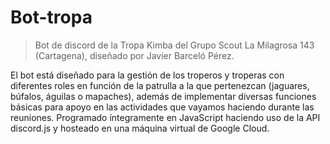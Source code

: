 # Bot-tropa
 > Bot de discord de la Tropa Kimba del Grupo Scout La Milagrosa 143 (Cartagena), diseñado por Javier Barceló Pérez.

El bot está diseñado para la gestión de los troperos y troperas con diferentes roles en función de la patrulla a la que pertenezcan (jaguares, búfalos, águilas o mapaches), además de implementar diversas funciones básicas para apoyo en las actividades que vayamos haciendo durante las reuniones. Programado íntegramente en JavaScript haciendo uso de la API discord.js y hosteado en una máquina virtual de Google Cloud. 
